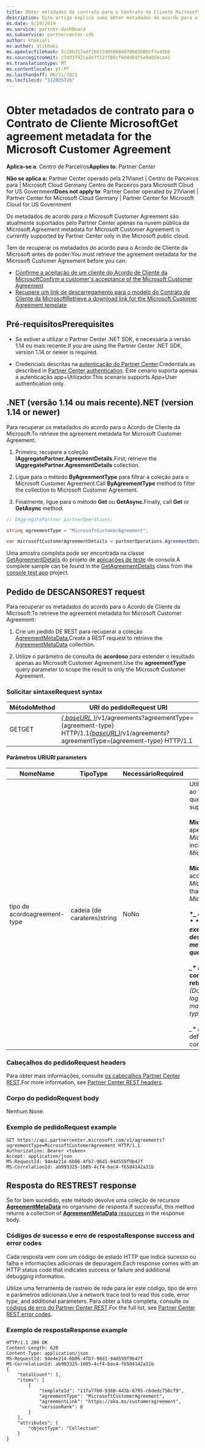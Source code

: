 ```yaml
---
title: Obter metadados de contrato para o Contrato de Cliente Microsoft
description: Este artigo explica como obter metadados de acordo para o Microsoft Customer Agreement.
ms.date: 8/29/2019
ms.service: partner-dashboard
ms.subservice: partnercenter-sdk
author: khakiali
ms.author: alikhaki
ms.openlocfilehash: 5c20b317edf16b159050884070683880cf7e45bb
ms.sourcegitcommit: c7dd3f92cade7f127f88cf6d4d6df5e9a05eca41
ms.translationtype: MT
ms.contentlocale: pt-PT
ms.lasthandoff: 06/11/2021
ms.locfileid: "112025726"
---
```

# <a name="get-agreement-metadata-for-the-microsoft-customer-agreement"></a><span data-ttu-id="01d04-103">Obter metadados de contrato para o Contrato de Cliente Microsoft</span><span class="sxs-lookup"><span data-stu-id="01d04-103">Get agreement metadata for the Microsoft Customer Agreement</span></span>

<span data-ttu-id="01d04-104">**Aplica-se a**: Centro de Parceiros</span><span class="sxs-lookup"><span data-stu-id="01d04-104">**Applies to**: Partner Center</span></span>

<span data-ttu-id="01d04-105">**Não se aplica a:** Partner Center operado pela 21Vianet | Centro de Parceiros para | Microsoft Cloud Germany Centro de Parceiros para Microsoft Cloud for US Government</span><span class="sxs-lookup"><span data-stu-id="01d04-105">**Does not apply to**: Partner Center operated by 21Vianet | Partner Center for Microsoft Cloud Germany | Partner Center for Microsoft Cloud for US Government</span></span>

<span data-ttu-id="01d04-106">Os metadados de acordo para o Microsoft Customer Agreement são atualmente suportados pelo Partner Center apenas na nuvem pública da Microsoft.</span><span class="sxs-lookup"><span data-stu-id="01d04-106">Agreement metadata for Microsoft Customer Agreement is currently supported by Partner Center only in the Microsoft public cloud.</span></span>

<span data-ttu-id="01d04-107">Tem de recuperar os metadados do acordo para o Acordo de Cliente da Microsoft antes de poder:</span><span class="sxs-lookup"><span data-stu-id="01d04-107">You must retrieve the agreement metadata for the Microsoft Customer Agreement before you can:</span></span>

- [<span data-ttu-id="01d04-108">Confirme a aceitação de um cliente do Acordo de Cliente da Microsoft</span><span class="sxs-lookup"><span data-stu-id="01d04-108">Confirm a customer's acceptance of the Microsoft Customer Agreement</span></span>](./confirm-customer-consent-customer-agreement.md)
- [<span data-ttu-id="01d04-109">Recupere um link de descarregamento para o modelo do Contrato de Cliente da Microsoft</span><span class="sxs-lookup"><span data-stu-id="01d04-109">Retrieve a download link for the Microsoft Customer Agreement template</span></span>](./download-customer-agreement-template.md)

## <a name="prerequisites"></a><span data-ttu-id="01d04-110">Pré-requisitos</span><span class="sxs-lookup"><span data-stu-id="01d04-110">Prerequisites</span></span>

- <span data-ttu-id="01d04-111">Se estiver a utilizar o Partner Center .NET SDK, é necessária a versão 1.14 ou mais recente.</span><span class="sxs-lookup"><span data-stu-id="01d04-111">If you are using the Partner Center .NET SDK, version 1.14 or newer is required.</span></span>

- <span data-ttu-id="01d04-112">Credenciais descritas na [autenticação do Partner Center](./partner-center-authentication.md).</span><span class="sxs-lookup"><span data-stu-id="01d04-112">Credentials as described in [Partner Center authentication](./partner-center-authentication.md).</span></span> <span data-ttu-id="01d04-113">Este cenário suporta apenas a autenticação app+Utilizador.</span><span class="sxs-lookup"><span data-stu-id="01d04-113">This scenario supports App+User authentication only.</span></span>

## <a name="net-version-114-or-newer"></a><span data-ttu-id="01d04-114">.NET (versão 1.14 ou mais recente)</span><span class="sxs-lookup"><span data-stu-id="01d04-114">.NET (version 1.14 or newer)</span></span>

<span data-ttu-id="01d04-115">Para recuperar os metadados do acordo para o Acordo de Cliente da Microsoft:</span><span class="sxs-lookup"><span data-stu-id="01d04-115">To retrieve the agreement metadata for Microsoft Customer Agreement:</span></span>

1. <span data-ttu-id="01d04-116">Primeiro, recupere a coleção **IAggregatePartner.AgreementDetails.**</span><span class="sxs-lookup"><span data-stu-id="01d04-116">First, retrieve the **IAggregatePartner.AgreementDetails** collection.</span></span>

2. <span data-ttu-id="01d04-117">Ligue para o método **ByAgreementType** para filtrar a coleção para o Microsoft Customer Agreement.</span><span class="sxs-lookup"><span data-stu-id="01d04-117">Call **ByAgreementType** method to filter the collection to Microsoft Customer Agreement.</span></span>

3. <span data-ttu-id="01d04-118">Finalmente, ligue para o método **Get** ou **GetAsync.**</span><span class="sxs-lookup"><span data-stu-id="01d04-118">Finally, call **Get** or **GetAsync** method.</span></span>

```csharp
// IAggregatePartner partnerOperations;

string agreementType = "MicrosoftCustomerAgreement";

var microsoftCustomerAgreementDetails = partnerOperations.AgreementDetails.ByAgreementType(agreementType).Get().Items.Single();
```

<span data-ttu-id="01d04-119">Uma amostra completa pode ser encontrada na classe [GetAgreementDetails](https://github.com/PartnerCenterSamples/Partner-Center-SDK-Samples/blob/master/Source/Partner%20Center%20SDK%20Samples/Agreements/GetAgreementDetails.cs) do projeto de [aplicações de teste](https://github.com/PartnerCenterSamples/Partner-Center-SDK-Samples) de consola.</span><span class="sxs-lookup"><span data-stu-id="01d04-119">A complete sample can be found in the [GetAgreementDetails](https://github.com/PartnerCenterSamples/Partner-Center-SDK-Samples/blob/master/Source/Partner%20Center%20SDK%20Samples/Agreements/GetAgreementDetails.cs) class from the [console test app](https://github.com/PartnerCenterSamples/Partner-Center-SDK-Samples) project.</span></span>

## <a name="rest-request"></a><span data-ttu-id="01d04-120">Pedido de DESCANSO</span><span class="sxs-lookup"><span data-stu-id="01d04-120">REST request</span></span>

<span data-ttu-id="01d04-121">Para recuperar os metadados do acordo para o Acordo de Cliente da Microsoft:</span><span class="sxs-lookup"><span data-stu-id="01d04-121">To retrieve the agreement metadata for Microsoft Customer Agreement:</span></span>

1. <span data-ttu-id="01d04-122">Crie um pedido DE REST para recuperar a coleção [AgreementMetaData.](./agreement-metadata-resources.md)</span><span class="sxs-lookup"><span data-stu-id="01d04-122">Create a REST request to retrieve the [AgreementMetaData](./agreement-metadata-resources.md) collection.</span></span>

2. <span data-ttu-id="01d04-123">Utilize o parâmetro de consulta de **acordoso** para estender o resultado apenas ao Microsoft Customer Agreement.</span><span class="sxs-lookup"><span data-stu-id="01d04-123">Use the **agreementType** query parameter to scope the result to only the Microsoft Customer Agreement.</span></span>

### <a name="request-syntax"></a><span data-ttu-id="01d04-124">Solicitar sintaxe</span><span class="sxs-lookup"><span data-stu-id="01d04-124">Request syntax</span></span>

| <span data-ttu-id="01d04-125">Método</span><span class="sxs-lookup"><span data-stu-id="01d04-125">Method</span></span> | <span data-ttu-id="01d04-126">URI do pedido</span><span class="sxs-lookup"><span data-stu-id="01d04-126">Request URI</span></span>                                                         |
|--------|---------------------------------------------------------------------|
| <span data-ttu-id="01d04-127">GET</span><span class="sxs-lookup"><span data-stu-id="01d04-127">GET</span></span>    | <span data-ttu-id="01d04-128">[*\{ baseURL \}*](partner-center-rest-urls.md)/v1/agreements?agreementType={agreement-type} HTTP/1.1</span><span class="sxs-lookup"><span data-stu-id="01d04-128">[*\{baseURL\}*](partner-center-rest-urls.md)/v1/agreements?agreementType={agreement-type} HTTP/1.1</span></span> |

#### <a name="uri-parameters"></a><span data-ttu-id="01d04-129">Parâmetros URI</span><span class="sxs-lookup"><span data-stu-id="01d04-129">URI parameters</span></span>

| <span data-ttu-id="01d04-130">Nome</span><span class="sxs-lookup"><span data-stu-id="01d04-130">Name</span></span>                   | <span data-ttu-id="01d04-131">Tipo</span><span class="sxs-lookup"><span data-stu-id="01d04-131">Type</span></span>     | <span data-ttu-id="01d04-132">Necessário</span><span class="sxs-lookup"><span data-stu-id="01d04-132">Required</span></span> | <span data-ttu-id="01d04-133">Descrição</span><span class="sxs-lookup"><span data-stu-id="01d04-133">Description</span></span>                                                             |
|------------------------|----------|----------|-------------------------------------------------------------------------|
| <span data-ttu-id="01d04-134">tipo de acordo</span><span class="sxs-lookup"><span data-stu-id="01d04-134">agreement-type</span></span> | <span data-ttu-id="01d04-135">cadeia (de carateres)</span><span class="sxs-lookup"><span data-stu-id="01d04-135">string</span></span> | <span data-ttu-id="01d04-136">No</span><span class="sxs-lookup"><span data-stu-id="01d04-136">No</span></span> | <span data-ttu-id="01d04-137">Utilize este parâmetro para estender a resposta de consulta ao tipo de acordo específico.</span><span class="sxs-lookup"><span data-stu-id="01d04-137">Use this parameter to scope the query response to specific agreement type.</span></span> <span data-ttu-id="01d04-138">Os valores suportados são:</span><span class="sxs-lookup"><span data-stu-id="01d04-138">The supported values are:</span></span> <br/><br/><span data-ttu-id="01d04-139">**MicrosoftCloudAgreement** que inclui metadados de acordo apenas do tipo *MicrosoftCloudAgreement*</span><span class="sxs-lookup"><span data-stu-id="01d04-139">**MicrosoftCloudAgreement** that includes agreement metadata only of the type *MicrosoftCloudAgreement*</span></span><br/><br/><span data-ttu-id="01d04-140">**MicrosoftCustomerAgreement** que inclui metadados de acordo apenas do tipo *MicrosoftCustomerAgreement*.</span><span class="sxs-lookup"><span data-stu-id="01d04-140">**MicrosoftCustomerAgreement** that includes agreement metadata only of the type *MicrosoftCustomerAgreement*.</span></span><br/><br/><span data-ttu-id="01d04-141">**\**_ que devolve todos os metadados do acordo. (Não use _\* \* \*_ a menos que o seu código tenha a lógica de tempo de execução necessária para lidar com tipos de acordos desconhecidos, porque a Microsoft pode introduzir metadados de acordo com novos tipos de acordo a qualquer momento.) <br/> <br/> _\* Nota:*\* Se o parâmetro URI não for especificado, a consulta predefine o **MicrosoftCloudAgreement** para retrocompatibilidade.</span><span class="sxs-lookup"><span data-stu-id="01d04-141">**\**_ that returns all agreement metadata. (Don't use _*\**_ unless your code has the necessary runtime logic to handle unfamiliar agreement types because Microsoft may introduce agreement metadata with new agreement types at any time.)<br/><br/> _\* Note:*\* If the URI parameter isn't specified, the query defaults to **MicrosoftCloudAgreement** for backward compatibility.</span></span>  |

### <a name="request-headers"></a><span data-ttu-id="01d04-142">Cabeçalhos do pedido</span><span class="sxs-lookup"><span data-stu-id="01d04-142">Request headers</span></span>

<span data-ttu-id="01d04-143">Para obter mais informações, consulte [os cabeçalhos Partner Center REST](headers.md).</span><span class="sxs-lookup"><span data-stu-id="01d04-143">For more information, see [Partner Center REST headers](headers.md).</span></span>

### <a name="request-body"></a><span data-ttu-id="01d04-144">Corpo do pedido</span><span class="sxs-lookup"><span data-stu-id="01d04-144">Request body</span></span>

<span data-ttu-id="01d04-145">Nenhum.</span><span class="sxs-lookup"><span data-stu-id="01d04-145">None.</span></span>

### <a name="request-example"></a><span data-ttu-id="01d04-146">Exemplo de pedido</span><span class="sxs-lookup"><span data-stu-id="01d04-146">Request example</span></span>

```http
GET https://api.partnercenter.microsoft.com/v1/agreements?agreementType=MicrosoftCustomerAgreement HTTP/1.1
Authorization: Bearer <token>
Accept: application/json
MS-RequestId: 94e4e214-6b06-4fb7-96d1-94d559f9b47f
MS-CorrelationId: ab993325-1605-4cf4-bac4-fb584142a31b
```

## <a name="rest-response"></a><span data-ttu-id="01d04-147">Resposta do REST</span><span class="sxs-lookup"><span data-stu-id="01d04-147">REST response</span></span>

<span data-ttu-id="01d04-148">Se for bem sucedido, este método devolve uma coleção de recursos [ **AgreementMetaData**](./agreement-metadata-resources.md) no organismo de resposta.</span><span class="sxs-lookup"><span data-stu-id="01d04-148">If successful, this method returns a collection of [**AgreementMetaData** resources](./agreement-metadata-resources.md) in the response body.</span></span>

### <a name="response-success-and-error-codes"></a><span data-ttu-id="01d04-149">Códigos de sucesso e erro de resposta</span><span class="sxs-lookup"><span data-stu-id="01d04-149">Response success and error codes</span></span>

<span data-ttu-id="01d04-150">Cada resposta vem com um código de estado HTTP que indica sucesso ou falha e informações adicionais de depuragem.</span><span class="sxs-lookup"><span data-stu-id="01d04-150">Each response comes with an HTTP status code that indicates success or failure and additional debugging information.</span></span>

<span data-ttu-id="01d04-151">Utilize uma ferramenta de rastreio de rede para ler este código, tipo de erro e parâmetros adicionais.</span><span class="sxs-lookup"><span data-stu-id="01d04-151">Use a network trace tool to read this code, error type, and additional parameters.</span></span> <span data-ttu-id="01d04-152">Para obter a lista completa, consulte os [códigos de erro do Partner Center REST](error-codes.md).</span><span class="sxs-lookup"><span data-stu-id="01d04-152">For the full list, see [Partner Center REST error codes](error-codes.md).</span></span>

### <a name="response-example"></a><span data-ttu-id="01d04-153">Exemplo de resposta</span><span class="sxs-lookup"><span data-stu-id="01d04-153">Response example</span></span>

```http
HTTP/1.1 200 OK
Content-Length: 620
Content-Type: application/json
MS-RequestId: 94e4e214-6b06-4fb7-96d1-94d559f9b47f
MS-CorrelationId: ab993325-1605-4cf4-bac4-fb584142a31b
{
    "totalCount": 1,
    "items": [
        {
            "templateId": "117a77b0-9360-443b-8795-c6dedc750cf9",
            "agreementType": "MicrosoftCustomerAgreement",
            "agreementLink": "https://aka.ms/customeragreement",
            "versionRank": 0
        }
    ],
    "attributes": {
        "objectType": "Collection"
    }
}
```
